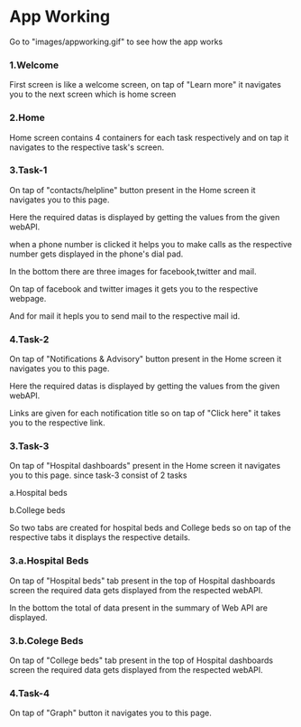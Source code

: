 # App Working

 Go to "images/appworking.gif" to see how the app works

### 1.Welcome

First screen is like a welcome screen, on tap of "Learn more" it navigates you to the next screen which is home screen

### 2.Home 

Home screen contains 4 containers for each task respectively and on tap it navigates to the respective task's screen.

### 3.Task-1

On tap of "contacts/helpline" button present in the Home screen it navigates you to this page.

Here the required datas is displayed by getting the values from the given webAPI.

when a phone number is clicked it helps you to make calls as the respective number gets displayed in the phone's dial pad.

In the bottom there are three images for facebook,twitter and mail.

On tap of facebook and twitter images it gets you to the respective webpage. 

And for mail it hepls you to send mail to the respective mail id.

### 4.Task-2

On tap of "Notifications & Advisory" button present in the Home screen it navigates you to this page.

Here the required datas is displayed by getting the values from the given webAPI.

Links are given for each notification title so on tap of "Click here" it takes you to the respective link.

### 3.Task-3

On tap of "Hospital dashboards" present in the Home screen it navigates you to this page.
since task-3 consist of 2 tasks 

a.Hospital beds

b.College beds

So two tabs are created for hospital beds and College beds so on tap of the respective tabs it displays the respective details.


### 3.a.Hospital Beds

On tap of "Hospital beds" tab present in the top of Hospital dashboards screen the required data gets displayed from the respected webAPI.

In the bottom the total of data present in the summary of Web API are displayed.

### 3.b.Colege Beds


On tap of "College beds" tab present in the top of Hospital dashboards screen the required data gets displayed from the respected webAPI.

### 4.Task-4

On tap of "Graph" button it navigates you to this page.









